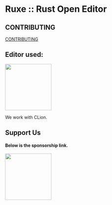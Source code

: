 # Ruxe :: Rust Open Editor 

## CONTRIBUTING
[CONTRIBUTING](CONTRIBUTING.md)


## Editor used:

[<img src="https://resources.jetbrains.com/storage/products/clion/img/meta/clion_logo_300x300.png" alt="" width="150">](https://www.jetbrains.com)

We work with CLion.


## Support Us
#### Below is the sponsorship link.

[<img src="https://uploads-ssl.webflow.com/5c14e387dab576fe667689cf/6494083ae7c39da6541f3c3e_TextLogo_white_stroke%402x.png" alt="" width="150">](https://ko-fi.com/gurmstudios)
